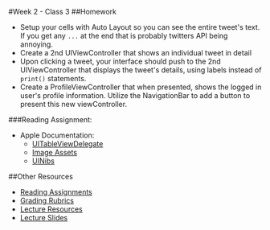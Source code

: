 #Week 2 - Class 3
##Homework
* Setup your cells with Auto Layout so you can see the entire tweet's text. If you get any `...` at the end that is probably twitters API being annoying.
* Create a 2nd UIViewController that shows an individual tweet in detail
* Upon clicking a tweet, your interface should push to the 2nd UIViewController that displays the tweet's details, using labels instead of `print()` statements.
* Create a ProfileViewController that when presented, shows the logged in user's profile information. Utilize the NavigationBar to add a button to present this new viewController.

###Reading Assignment:
* Apple Documentation:
  * [UITableViewDelegate](https://developer.apple.com/library/ios/documentation/UIKit/Reference/UITableViewDelegate_Protocol/index.html)
  * [Image Assets](https://developer.apple.com/library/prerelease/ios/documentation/Xcode/Reference/xcode_ref-Asset_Catalog_Format/)
  * [UINibs](https://developer.apple.com/library/prerelease/ios/documentation/UIKit/Reference/UINib_Ref/index.html)

##Other Resources
* [Reading Assignments](../../Resources/ra-grading-standard/)
* [Grading Rubrics](../../Resources/)
* [Lecture Resources](lecture/)
* [Lecture Slides](https://www.icloud.com/keynote/000clqbz13p8N-0ljiqMLD-0w#Week2_Day3)
